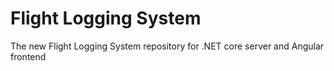 # Flight Logging System
The new Flight Logging System repository for .NET core server and Angular frontend
